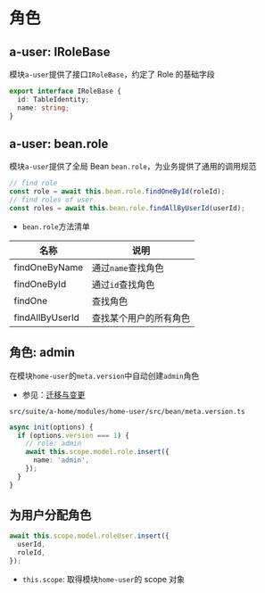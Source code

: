 # 角色

## a-user: IRoleBase

模块`a-user`提供了接口`IRoleBase`，约定了 Role 的基础字段

``` typescript
export interface IRoleBase {
  id: TableIdentity;
  name: string;
}
```

## a-user: bean.role

模块`a-user`提供了全局 Bean `bean.role`，为业务提供了通用的调用规范

``` typescript
// find role
const role = await this.bean.role.findOneById(roleId);
// find roles of user
const roles = await this.bean.role.findAllByUserId(userId);
```

* `bean.role`方法清单

|名称|说明|
|--|--|
|findOneByName|通过`name`查找角色|
|findOneById|通过`id`查找角色|
|findOne|查找角色|
|findAllByUserId|查找某个用户的所有角色|

## 角色: admin

在模块`home-user`的`meta.version`中自动创建`admin`角色

- 参见：[迁移与变更](../../essentials/api/version.md)

`src/suite/a-home/modules/home-user/src/bean/meta.version.ts`

``` typescript
async init(options) {
  if (options.version === 1) {
    // role: admin
    await this.scope.model.role.insert({
      name: 'admin',
    });
  }
}
```

## 为用户分配角色

``` typescript
await this.scope.model.roleUser.insert({
  userId,
  roleId,
});
```

- `this.scope`: 取得模块`home-user`的 scope 对象
